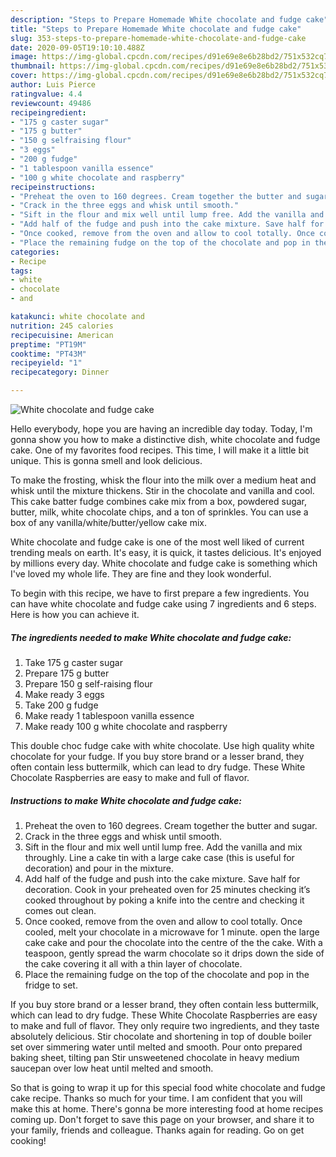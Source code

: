 ```yaml
---
description: "Steps to Prepare Homemade White chocolate and fudge cake"
title: "Steps to Prepare Homemade White chocolate and fudge cake"
slug: 353-steps-to-prepare-homemade-white-chocolate-and-fudge-cake
date: 2020-09-05T19:10:10.488Z
image: https://img-global.cpcdn.com/recipes/d91e69e8e6b28bd2/751x532cq70/white-chocolate-and-fudge-cake-recipe-main-photo.jpg
thumbnail: https://img-global.cpcdn.com/recipes/d91e69e8e6b28bd2/751x532cq70/white-chocolate-and-fudge-cake-recipe-main-photo.jpg
cover: https://img-global.cpcdn.com/recipes/d91e69e8e6b28bd2/751x532cq70/white-chocolate-and-fudge-cake-recipe-main-photo.jpg
author: Luis Pierce
ratingvalue: 4.4
reviewcount: 49486
recipeingredient:
- "175 g caster sugar"
- "175 g butter"
- "150 g selfraising flour"
- "3 eggs"
- "200 g fudge"
- "1 tablespoon vanilla essence"
- "100 g white chocolate and raspberry"
recipeinstructions:
- "Preheat the oven to 160 degrees. Cream together the butter and sugar."
- "Crack in the three eggs and whisk until smooth."
- "Sift in the flour and mix well until lump free. Add the vanilla and mix throughly. Line a cake tin with a large cake case (this is useful for decoration) and pour in the mixture."
- "Add half of the fudge and push into the cake mixture. Save half for decoration. Cook in your preheated oven for 25 minutes checking it’s cooked throughout by poking a knife into the centre and checking it comes out clean."
- "Once cooked, remove from the oven and allow to cool totally. Once cooled, melt your chocolate in a microwave for 1 minute. open the large cake cake and pour the chocolate into the centre of the the cake. With a teaspoon, gently spread the warm chocolate so it drips down the side of the cake covering it all with a thin layer of chocolate."
- "Place the remaining fudge on the top of the chocolate and pop in the fridge to set."
categories:
- Recipe
tags:
- white
- chocolate
- and

katakunci: white chocolate and 
nutrition: 245 calories
recipecuisine: American
preptime: "PT19M"
cooktime: "PT43M"
recipeyield: "1"
recipecategory: Dinner

---
```



![White chocolate and fudge cake](https://img-global.cpcdn.com/recipes/d91e69e8e6b28bd2/751x532cq70/white-chocolate-and-fudge-cake-recipe-main-photo.jpg)

Hello everybody, hope you are having an incredible day today. Today, I'm gonna show you how to make a distinctive dish, white chocolate and fudge cake. One of my favorites food recipes. This time, I will make it a little bit unique. This is gonna smell and look delicious.

To make the frosting, whisk the flour into the milk over a medium heat and whisk until the mixture thickens. Stir in the chocolate and vanilla and cool. This cake batter fudge combines cake mix from a box, powdered sugar, butter, milk, white chocolate chips, and a ton of sprinkles. You can use a box of any vanilla/white/butter/yellow cake mix.

White chocolate and fudge cake is one of the most well liked of current trending meals on earth. It's easy, it is quick, it tastes delicious. It's enjoyed by millions every day. White chocolate and fudge cake is something which I've loved my whole life. They are fine and they look wonderful.


To begin with this recipe, we have to first prepare a few ingredients. You can have white chocolate and fudge cake using 7 ingredients and 6 steps. Here is how you can achieve it.

<!--inarticleads1-->

##### The ingredients needed to make White chocolate and fudge cake:

1. Take 175 g caster sugar
1. Prepare 175 g butter
1. Prepare 150 g self-raising flour
1. Make ready 3 eggs
1. Take 200 g fudge
1. Make ready 1 tablespoon vanilla essence
1. Make ready 100 g white chocolate and raspberry


This double choc fudge cake with white chocolate. Use high quality white chocolate for your fudge. If you buy store brand or a lesser brand, they often contain less buttermilk, which can lead to dry fudge. These White Chocolate Raspberries are easy to make and full of flavor. 

<!--inarticleads2-->

##### Instructions to make White chocolate and fudge cake:

1. Preheat the oven to 160 degrees. Cream together the butter and sugar.
1. Crack in the three eggs and whisk until smooth.
1. Sift in the flour and mix well until lump free. Add the vanilla and mix throughly. Line a cake tin with a large cake case (this is useful for decoration) and pour in the mixture.
1. Add half of the fudge and push into the cake mixture. Save half for decoration. Cook in your preheated oven for 25 minutes checking it’s cooked throughout by poking a knife into the centre and checking it comes out clean.
1. Once cooked, remove from the oven and allow to cool totally. Once cooled, melt your chocolate in a microwave for 1 minute. open the large cake cake and pour the chocolate into the centre of the the cake. With a teaspoon, gently spread the warm chocolate so it drips down the side of the cake covering it all with a thin layer of chocolate.
1. Place the remaining fudge on the top of the chocolate and pop in the fridge to set.


If you buy store brand or a lesser brand, they often contain less buttermilk, which can lead to dry fudge. These White Chocolate Raspberries are easy to make and full of flavor. They only require two ingredients, and they taste absolutely delicious. Stir chocolate and shortening in top of double boiler set over simmering water until melted and smooth. Pour onto prepared baking sheet, tilting pan Stir unsweetened chocolate in heavy medium saucepan over low heat until melted and smooth. 

So that is going to wrap it up for this special food white chocolate and fudge cake recipe. Thanks so much for your time. I am confident that you will make this at home. There's gonna be more interesting food at home recipes coming up. Don't forget to save this page on your browser, and share it to your family, friends and colleague. Thanks again for reading. Go on get cooking!
